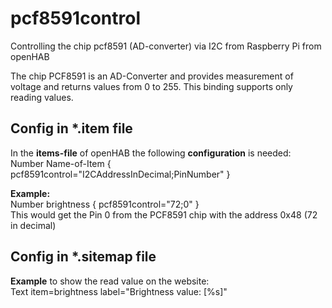 # pcf8591control
Controlling the chip pcf8591 (AD-converter) via I2C from Raspberry Pi from openHAB

The chip PCF8591 is an AD-Converter and provides measurement of voltage and returns values from 0 to 255. 
This binding supports only reading values.

## Config in *.item file
In the <b>items-file</b> of openHAB the following <b>configuration</b> is needed:<br>
Number Name-of-Item { pcf8591control="I2CAddressInDecimal;PinNumber" }

**Example:**<br>
Number brightness { pcf8591control="72;0" } <br>
This would get the Pin 0 from the PCF8591 chip with the address 0x48 (72 in decimal)

## Config in *.sitemap file
**Example** to show the read value on the website:<br>
Text item=brightness label="Brightness value: [%s]"
